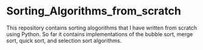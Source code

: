 # Sorting_Algorithms_from_scratch

This repository contains sorting alogorithms that I have written from scratch using Python.  So far it contains implementations of the bubble sort, merge sort, quick sort, and selection sort algorithms.
